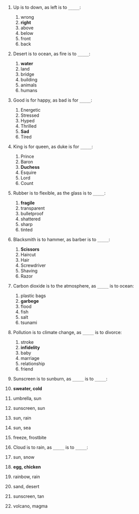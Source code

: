 1. Up is to dοwn, as left is to `_____`:
   1. wrong
   2. __right__
   3. above
   4. below
   5. front
   6. back

2. Desert is to ocean, as fire is to `_____`:
   1. __water__
   2. land
   3. bridge
   4. building
   5. animals
   6. humans

3. Good is for happy, as bad is for `_____`:
   1. Energetic
   2. Stressed
   3. Hyped
   4. Thrilled
   5. __Sad__
   6. Tired

4. King is for queen, as duke is for `_____`:
   1. Prince
   2. Baron
   3. __Duchess__
   4. Esquire
   5. Lord
   6. Count

5. Rubber is to flexible, as the glass is to `_____`:
   1. __fragile__
   2. transparent
   3. bulletproof
   4. shattered
   5. sharp
   6. tinted

6. Blacksmith is to hammer, as barber is to `_____`:
   1. __Scissors__
   2. Haircut
   3. Hair
   4. Screwdriver
   5. Shaving
   6. Razor

7. Carbon dioxide is to the atmosphere, as `_____` is to ocean:
   1. plastic bags
   2. __garbege__
   3. flood
   4. fish
   5. salt
   6. tsunami

8. Pollution is to climate change, as `_____` is to divorce:
   1. stroke
   2. __infidelity__
   3. baby
   4. marriage
   5. relationship
   6. friend

9.  Sunscreen is to sunburn, as `_____` is to `_____`:
   1. __sweater, cold__
   2. umbrella, sun
   3. sunscreen, sun
   4. sun, rain
   5. sun, sea
   6. freeze, frostbite

10. Cloud is to rain, as `_____` is to `_____`:
   1. sun, snow
   2. __egg, chicken__
   3. rainbow, rain
   4. sand, desert
   5. sunscreen, tan
   6. volcano, magma
